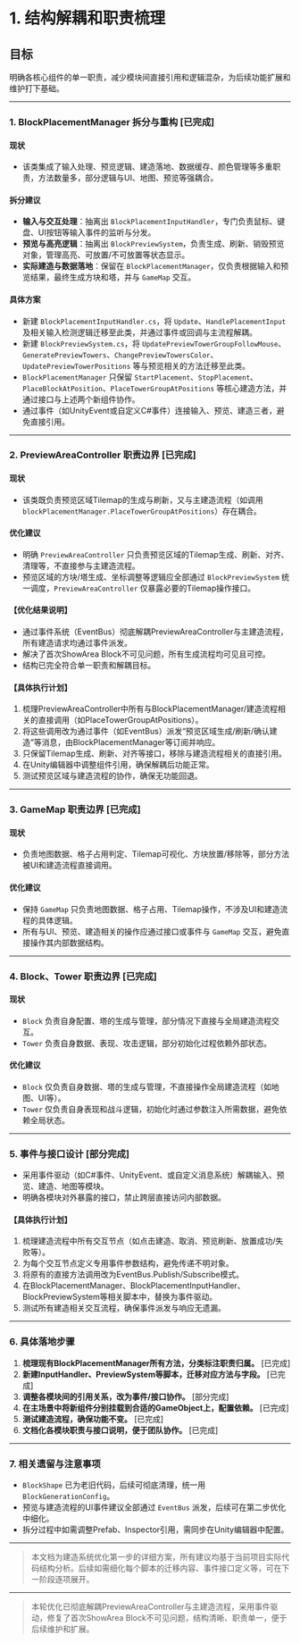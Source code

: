 # 1. 结构解耦和职责梳理

## 目标
明确各核心组件的单一职责，减少模块间直接引用和逻辑混杂，为后续功能扩展和维护打下基础。

---

### 1. BlockPlacementManager 拆分与重构  [已完成]

#### 现状
- 该类集成了输入处理、预览逻辑、建造落地、数据缓存、颜色管理等多重职责，方法数量多，部分逻辑与UI、地图、预览等强耦合。

#### 拆分建议
- **输入与交互处理**：抽离出 `BlockPlacementInputHandler`，专门负责鼠标、键盘、UI按钮等输入事件的监听与分发。
- **预览与高亮逻辑**：抽离出 `BlockPreviewSystem`，负责生成、刷新、销毁预览对象，管理高亮、可放置/不可放置等状态显示。
- **实际建造与数据落地**：保留在 `BlockPlacementManager`，仅负责根据输入和预览结果，最终生成方块和塔，并与 `GameMap` 交互。

#### 具体方案
- 新建 `BlockPlacementInputHandler.cs`，将 `Update`、`HandlePlacementInput` 及相关输入检测逻辑迁移至此类，并通过事件或回调与主流程解耦。
- 新建 `BlockPreviewSystem.cs`，将 `UpdatePreviewTowerGroupFollowMouse`、`GeneratePreviewTowers`、`ChangePreviewTowersColor`、`UpdatePreviewTowerPositions` 等与预览相关的方法迁移至此类。
- `BlockPlacementManager` 只保留 `StartPlacement`、`StopPlacement`、`PlaceBlockAtPosition`、`PlaceTowerGroupAtPositions` 等核心建造方法，并通过接口与上述两个新组件协作。
- 通过事件（如UnityEvent或自定义C#事件）连接输入、预览、建造三者，避免直接引用。

---

### 2. PreviewAreaController 职责边界  [已完成]

#### 现状
- 该类既负责预览区域Tilemap的生成与刷新，又与主建造流程（如调用 `blockPlacementManager.PlaceTowerGroupAtPositions`）存在耦合。

#### 优化建议
- 明确 `PreviewAreaController` 只负责预览区域的Tilemap生成、刷新、对齐、清理等，不直接参与主建造流程。
- 预览区域的方块/塔生成、坐标调整等逻辑应全部通过 `BlockPreviewSystem` 统一调度，`PreviewAreaController` 仅暴露必要的Tilemap操作接口。

#### 【优化结果说明】
- 通过事件系统（EventBus）彻底解耦PreviewAreaController与主建造流程，所有建造请求均通过事件派发。
- 解决了首次ShowArea Block不可见问题，所有生成流程均可见且可控。
- 结构已完全符合单一职责和解耦目标。

#### 【具体执行计划】
1. 梳理PreviewAreaController中所有与BlockPlacementManager/建造流程相关的直接调用（如PlaceTowerGroupAtPositions）。
2. 将这些调用改为通过事件（如EventBus）派发“预览区域生成/刷新/确认建造”等消息，由BlockPlacementManager等订阅并响应。
3. 只保留Tilemap生成、刷新、对齐等接口，移除与建造流程相关的直接引用。
4. 在Unity编辑器中调整组件引用，确保解耦后功能正常。
5. 测试预览区域与建造流程的协作，确保无功能回退。

---

### 3. GameMap 职责边界  [已完成]

#### 现状
- 负责地图数据、格子占用判定、Tilemap可视化、方块放置/移除等，部分方法被UI和建造流程直接调用。

#### 优化建议
- 保持 `GameMap` 只负责地图数据、格子占用、Tilemap操作，不涉及UI和建造流程的具体逻辑。
- 所有与UI、预览、建造相关的操作应通过接口或事件与 `GameMap` 交互，避免直接操作其内部数据结构。

---

### 4. Block、Tower 职责边界  [已完成]

#### 现状
- `Block` 负责自身配置、塔的生成与管理，部分情况下直接与全局建造流程交互。
- `Tower` 负责自身数据、表现、攻击逻辑，部分初始化过程依赖外部状态。

#### 优化建议
- `Block` 仅负责自身数据、塔的生成与管理，不直接操作全局建造流程（如地图、UI等）。
- `Tower` 仅负责自身表现和战斗逻辑，初始化时通过参数注入所需数据，避免依赖全局状态。

---

### 5. 事件与接口设计  [部分完成]

- 采用事件驱动（如C#事件、UnityEvent、或自定义消息系统）解耦输入、预览、建造、地图等模块。
- 明确各模块对外暴露的接口，禁止跨层直接访问内部数据。

#### 【具体执行计划】
1. 梳理建造流程中所有交互节点（如点击建造、取消、预览刷新、放置成功/失败等）。
2. 为每个交互节点定义专用事件参数结构，避免传递不明对象。
3. 将原有的直接方法调用改为EventBus.Publish/Subscribe模式。
4. 在BlockPlacementManager、BlockPlacementInputHandler、BlockPreviewSystem等相关脚本中，替换为事件驱动。
5. 测试所有建造相关交互流程，确保事件派发与响应无遗漏。

---

### 6. 具体落地步骤

1. **梳理现有BlockPlacementManager所有方法，分类标注职责归属。**  [已完成]
2. **新建InputHandler、PreviewSystem等脚本，迁移对应方法与字段。**  [已完成]
3. **调整各模块间的引用关系，改为事件/接口协作。**  [部分完成]
4. **在主场景中将新组件分别挂载到合适的GameObject上，配置依赖。**  [已完成]
5. **测试建造流程，确保功能不变。**  [已完成]
6. **文档化各模块职责与接口说明，便于团队协作。**  [已完成]

---

### 7. 相关遗留与注意事项

- `BlockShape` 已为老旧代码，后续可彻底清理，统一用 `BlockGenerationConfig`。
- 预览与建造流程的UI事件建议全部通过 `EventBus` 派发，后续可在第二步优化中细化。
- 拆分过程中如需调整Prefab、Inspector引用，需同步在Unity编辑器中配置。

---

> 本文档为建造系统优化第一步的详细方案，所有建议均基于当前项目实际代码结构分析。后续如需细化每个脚本的迁移内容、事件接口定义等，可在下一阶段逐项展开。 

---

> 本轮优化已彻底解耦PreviewAreaController与主建造流程，采用事件驱动，修复了首次ShowArea Block不可见问题，结构清晰、职责单一，便于后续维护和扩展。 